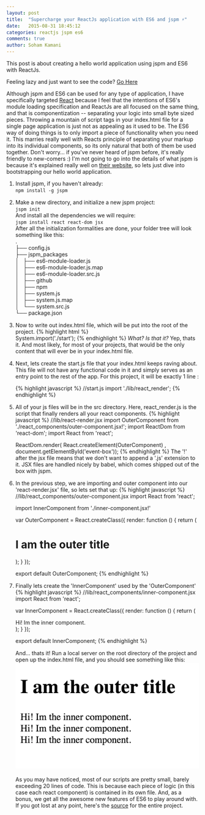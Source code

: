 ```yaml
---
layout: post
title:  "Supercharge your ReactJs application with ES6 and jspm ⚡"
date:   2015-08-31 18:45:12
categories: reactjs jspm es6
comments: true
author: Soham Kamani
---
```


<style>
  ol > li {
    margin-bottom: 15px;
  }  
</style>

This post is about creating a hello world application using jspm and ES6 with ReactJs.

Feeling lazy and just want to see the code? [Go Here](http://github.com/sohamkamani/jspm-es6-react-bootstrap/)

Although jspm and ES6 can be used for any type of application, I have specifically targeted [React](http://facebook.github.io/react/) because I feel that the intentions of ES6's module loading specification and ReactJs are all focused on the same thing, and that is componentization -- separating your logic into small byte sized pieces. Throwing a mountain of script tags in your index.html file for a single page application is just not as appealing as it used to be. The ES6 way of doing things is to only import a piece of functionality when you need it. This marries really well with Reacts principle of separating your markup into its individual components, so its only natural that both of them be used together. Don't worry... if you've never heard of jspm before, it's really friendly to new-comers :)<!-- more -->
I'm not going to go into the details of what jspm is because it's explained really well on [their website](http://jspm.io/), so lets just dive into bootstrapping our hello world application.

<ol>
<li> Install jspm, if you haven't already:<br/>
   <code>npm install -g jspm</code>
</li>

<li>
Make a new directory, and initialize a new jspm project:  <br/>
  <code>jspm init</code>  <br/>
  And install all the dependencies we will require:<br>  
  <code>jspm install react react-dom jsx</code><br>
  After all the initialization formalities are done, your folder tree will look something like this:  <br/>
  .  <br/>
  ├── config.js  <br/>
  ├── jspm_packages  <br/>
  │   ├── es6-module-loader.js  <br/>
  │   ├── es6-module-loader.js.map  <br/>
  │   ├── es6-module-loader.src.js  <br/>
  │   ├── github  <br/>
  │   ├── npm  <br/>
  │   ├── system.js  <br/>
  │   ├── system.js.map  <br/>
  │   └── system.src.js  <br/>
  └── package.json
</li>

<li> Now to write out index.html file, which will be put into the root of the project.
{% highlight html %}
<!--index.html-->
<html>

<head>
    <title>JSPM Experiment</title>
</head>

<body>
    <div id="container"></div>
    <script src="jspm_packages/system.js"></script>
    <script src="config.js"></script>
        System.import('./start');
    </script>
</body>

</html>
{% endhighlight %}
   <em>What? Is that it?</em>
   Yep, thats it. And most likely, for most of your projects, that would be the only content that will ever be in your index.html file.
</li>
<li>
  Next, lets create the start.js file that your index.html keeps raving about. This file will not have any functional code in it and simply serves       as an entry point to the rest of the app. For this project, it will be exactly 1 line :

{% highlight javascript %}
//start.js
import './lib/react_render';
{% endhighlight %}

</li>
<li>
  All of your js files will be in the src directory. Here, react_render.js is the script that finally renders all your react components.
{% highlight javascript %}
//lib/react-render.jsx
import OuterComponent from './react_components/outer-component.jsx!';
import ReactDom from 'react-dom';
import React from 'react';

ReactDom.render(
React.createElement(OuterComponent)
, document.getElementById('event-box'));
{% endhighlight %}
The '!' after the jsx file means that we don't want to append a '.js' extension to it. JSX files are handled nicely by babel, which comes shipped out of the box with jspm.

</li>
<li>
  In the previous step, we are importing and outer component into our 'react-render.jsx' file, so lets set that up:
{% highlight javascript %}
//lib/react_components/outer-component.jsx
import React from 'react';

import InnerComponent from './inner-component.jsx!'

var OuterComponent = React.createClass({
render: function () {
return (
<div>
<h1>I am the outer title</h1>
<InnerComponent />
<InnerComponent />
<InnerComponent />
</div>
);
}
});

export default OuterComponent;
{% endhighlight %}

</li>
<li>
  Finally lets create the 'InnerComponent' used by the 'OuterComponent'
{% highlight javascript %}
//lib/react_components/inner-component.jsx
import React from 'react';

var InnerComponent = React.createClass({
render: function () {
return (
<div>
Hi! Im the inner component.
</div>
);
}
});

export default InnerComponent;
{% endhighlight %}

</li>

And... thats it! Run a local server on the root directory of the project and open up the index.html file, and you should see something like this: <br>
<img src="../../images/react-es6-jspm/img1.png"><br>  
As you may have noticed, most of our scripts are pretty small, barely exceeding 20 lines of code. This is because each piece of logic (in this case each react component) is contained in its own file. And, as a bonus, we get all the awesome new features of ES6 to play around with.
<br>
If you got lost at any point, here's the <a href="http://github.com/sohamkamani/jspm-es6-react-bootstrap/">source</a> for the entire project.
